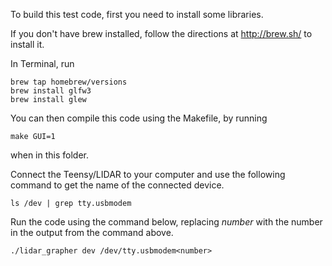 To build this test code, first you need to install some libraries.

If you don't have brew installed, follow the directions at http://brew.sh/ to install it.

In Terminal, run

```
brew tap homebrew/versions
brew install glfw3
brew install glew
```

You can then compile this code using the Makefile, by running
```
make GUI=1
```
when in this folder.

Connect the Teensy/LIDAR to your computer and use the following command to get the name of the connected device.
```
ls /dev | grep tty.usbmodem
```

Run the code using the command below, replacing *number* with the number in the output from the command above.
```
./lidar_grapher dev /dev/tty.usbmodem<number>
```
